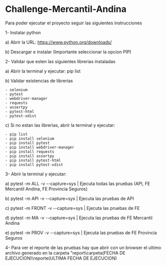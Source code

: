 # Challenge-Mercantil-Andina

Para poder ejecutar el proyecto seguir las siguientes instrucciones 


1- Instalar python


 a) Abrir la URL: https://www.python.org/downloads/ 
 
 b) Descargar e instalar (Importante seleccionar la opcion PIP)
 
2- Validar que esten las siguientes librerias instaladas


  a) Abrir la terminal y ejecutar: pip list
  
  b) Validar existencias de librerias
  
    - selenium
    - pytest
    - webdriver-manager
    - requests
    - assertpy
    - pytest-html
    - pytest-xdist
    
  c) Si no estan las librerias, abrir la terminal y ejecutar:
  
    - pip list
    - pip install selenium
    - pip install pytest
    - pip install webdriver-manager
    - pip install requests
    - pip install assertpy
    - pip install pytest-html
    - pip install pytest-xdist
    
3- Abrir la terminal y ejecutar:

  a) pytest -m ALL -v --capture=sys     | Ejecuta todas las pruebas (API, FE Mercantil Andina, FE Provincia Seguros)
  
  b) pytest -m API -v --capture=sys     | Ejecuta las pruebas de API
  
  c) pytest -m FRONT -v --capture=sys   | Ejecuta las pruebas de FE
  
  d) pytest -m MA -v --capture=sys      | Ejecuta las pruebas de FE Mercantil Andina
  
  e) pytest -m PROV -v --capture=sys    | Ejecuta las pruebas de FE Provincia Seguros
  
 4- Para ver el reporte de las pruebas hay que abrir con un browser el ultimo archivo generado en la carpeta "report\carpeta(FECHA DE EJECUCION)\reporte(ULTIMA FECHA DE EJECUCION)
